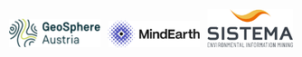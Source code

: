 <div align="middle">
  <img alt="geosphere" src="https://raw.githubusercontent.com/eurodatacube/eodash-assets/main/collections/gtif-logos/geosphere.svg" width="32%" style="vertical-align: bottom;"/>
  <img alt="Mindearth Logo" src="https://raw.githubusercontent.com/eurodatacube/eodash-assets/main/collections/gtif-logos/mindearth.png" width="32%" style="vertical-align: bottom;margin-left:10px;margin-right:10px"/>
  <img alt="SISTEMA Logo" src="https://raw.githubusercontent.com/eurodatacube/eodash-assets/main/collections/gtif-logos/sistema.png" width="30%" style="vertical-align: bottom;"/> 
</div>
